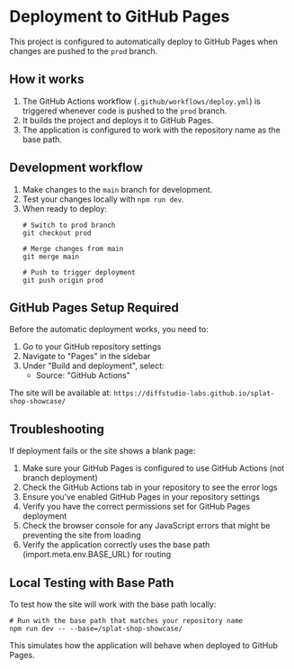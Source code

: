
# Deployment to GitHub Pages

This project is configured to automatically deploy to GitHub Pages when changes are pushed to the `prod` branch.

## How it works

1. The GitHub Actions workflow (`.github/workflows/deploy.yml`) is triggered whenever code is pushed to the `prod` branch.
2. It builds the project and deploys it to GitHub Pages.
3. The application is configured to work with the repository name as the base path.

## Development workflow

1. Make changes to the `main` branch for development.
2. Test your changes locally with `npm run dev`.
3. When ready to deploy:
   ```
   # Switch to prod branch
   git checkout prod
   
   # Merge changes from main
   git merge main
   
   # Push to trigger deployment
   git push origin prod
   ```

## GitHub Pages Setup Required

Before the automatic deployment works, you need to:

1. Go to your GitHub repository settings
2. Navigate to "Pages" in the sidebar
3. Under "Build and deployment", select:
   - Source: "GitHub Actions"

The site will be available at: `https://diffstudio-labs.github.io/splat-shop-showcase/`

## Troubleshooting

If deployment fails or the site shows a blank page:

1. Make sure your GitHub Pages is configured to use GitHub Actions (not branch deployment)
2. Check the GitHub Actions tab in your repository to see the error logs
3. Ensure you've enabled GitHub Pages in your repository settings
4. Verify you have the correct permissions set for GitHub Pages deployment
5. Check the browser console for any JavaScript errors that might be preventing the site from loading
6. Verify the application correctly uses the base path (import.meta.env.BASE_URL) for routing

## Local Testing with Base Path

To test how the site will work with the base path locally:

```
# Run with the base path that matches your repository name
npm run dev -- --base=/splat-shop-showcase/
```

This simulates how the application will behave when deployed to GitHub Pages.
